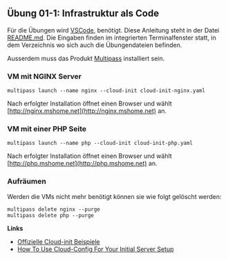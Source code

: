 ## Übung 01-1: Infrastruktur als Code

Für die Übungen wird [VSCode](https://code.visualstudio.com/), benötigt. Diese Anleitung steht in der Datei [README.md](README.md). Die Eingaben finden im integrierten Terminalfenster statt, in dem Verzeichnis wo sich auch die Übungendateien befinden.

Ausserdem muss das Produkt [Multipass](https://multipass.run/) installiert sein.

### VM mit NGINX Server

    multipass launch --name nginx --cloud-init cloud-init-nginx.yaml
    
Nach erfolgter Installation öffnet einen Browser und wählt [http://nginx.mshome.net](http://nginx.mshome.net) an.    

### VM mit einer PHP Seite

    multipass launch --name php --cloud-init cloud-init-php.yaml
    
Nach erfolgter Installation öffnet einen Browser und wählt [http://php.mshome.net](http://php.mshome.net) an.        
    
### Aufräumen

Werden die VMs nicht mehr benötigt können sie wie folgt gelöscht werden:

    multipass delete nginx --purge
    multipass delete php --purge
   
**Links**

* [Offizielle Cloud-init Beispiele](https://cloudinit.readthedocs.io/en/latest/topics/examples.html)
* [How To Use Cloud-Config For Your Initial Server Setup](https://www.digitalocean.com/community/tutorials/how-to-use-cloud-config-for-your-initial-server-setup)
